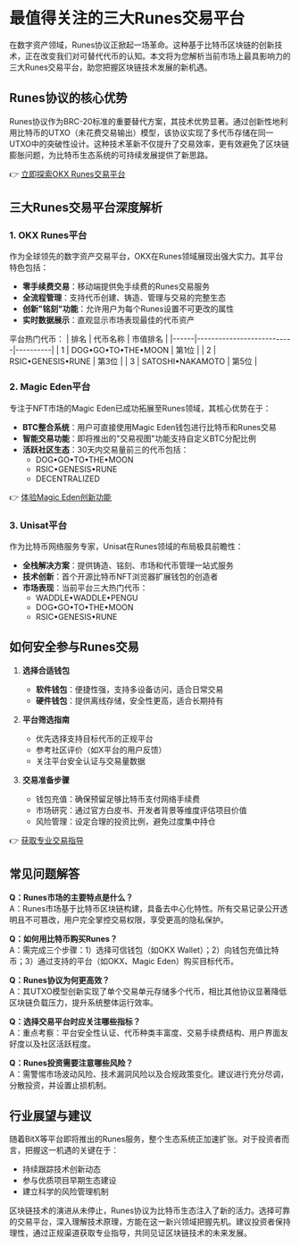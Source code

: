 # 最值得关注的三大Runes交易平台

在数字资产领域，Runes协议正掀起一场革命。这种基于比特币区块链的创新技术，正在改变我们对可替代代币的认知。本文将为您解析当前市场上最具影响力的三大Runes交易平台，助您把握区块链技术发展的新机遇。

## Runes协议的核心优势

Runes协议作为BRC-20标准的重要替代方案，其技术优势显著。通过创新性地利用比特币的UTXO（未花费交易输出）模型，该协议实现了多代币存储在同一UTXO中的突破性设计。这种技术革新不仅提升了交易效率，更有效避免了区块链膨胀问题，为比特币生态系统的可持续发展提供了新思路。

👉 [立即探索OKX Runes交易平台](https://bit.ly/okx_welcome)

## 三大Runes交易平台深度解析

### 1. OKX Runes平台
作为全球领先的数字资产交易平台，OKX在Runes领域展现出强大实力。其平台特色包括：
- **零手续费交易**：移动端提供免手续费的Runes交易服务
- **全流程管理**：支持代币创建、铸造、管理与交易的完整生态
- **创新"铭刻"功能**：允许用户为每个Runes设置不可更改的属性
- **实时数据展示**：直观显示市场表现最佳的代币资产

平台热门代币：
| 排名 | 代币名称                  | 市值排名 |
|------|---------------------------|----------|
| 1    | DOG•GO•TO•THE•MOON        | 第1位    |
| 2    | RSIC•GENESIS•RUNE         | 第3位    |
| 3    | SATOSHI•NAKAMOTO          | 第5位    |

### 2. Magic Eden平台
专注于NFT市场的Magic Eden已成功拓展至Runes领域，其核心优势在于：
- **BTC整合系统**：用户可直接使用Magic Eden钱包进行比特币和Runes交易
- **智能交易功能**：即将推出的"交易视图"功能支持自定义BTC分配比例
- **活跃社区生态**：30天内交易量前三的代币包括：
  - DOG•GO•TO•THE•MOON
  - RSIC•GENESIS•RUNE
  - DECENTRALIZED

👉 [体验Magic Eden创新功能](https://bit.ly/okx_welcome)

### 3. Unisat平台
作为比特币网络服务专家，Unisat在Runes领域的布局极具前瞻性：
- **全栈解决方案**：提供铸造、铭刻、市场和代币管理一站式服务
- **技术创新**：首个开源比特币NFT浏览器扩展钱包的创造者
- **市场表现**：当前平台三大热门代币：
  - WADDLE•WADDLE•PENGU
  - DOG•GO•TO•THE•MOON
  - RSIC•GENESIS•RUNE

## 如何安全参与Runes交易

1. **选择合适钱包**
   - **软件钱包**：便捷性强，支持多设备访问，适合日常交易
   - **硬件钱包**：提供离线存储，安全性更高，适合长期持有

2. **平台筛选指南**
   - 优先选择支持目标代币的正规平台
   - 参考社区评价（如X平台的用户反馈）
   - 关注平台安全认证与交易量数据

3. **交易准备步骤**
   - 钱包充值：确保预留足够比特币支付网络手续费
   - 市场研究：通过官方白皮书、开发者背景等维度评估项目价值
   - 风险管理：设定合理的投资比例，避免过度集中持仓

👉 [获取专业交易指导](https://bit.ly/okx_welcome)

## 常见问题解答

**Q：Runes市场的主要特点是什么？**  
A：Runes市场基于比特币区块链构建，具备去中心化特性。所有交易记录公开透明且不可篡改，用户完全掌控交易权限，享受更高的隐私保护。

**Q：如何用比特币购买Runes？**  
A：需完成三个步骤：1）选择可信钱包（如OKX Wallet）；2）向钱包充值比特币；3）通过支持的平台（如OKX、Magic Eden）购买目标代币。

**Q：Runes协议为何更高效？**  
A：其UTXO模型创新实现了单个交易单元存储多个代币，相比其他协议显著降低区块链负载压力，提升系统整体运行效率。

**Q：选择交易平台时应关注哪些指标？**  
A：重点考察：平台安全性认证、代币种类丰富度、交易手续费结构、用户界面友好度以及社区活跃程度。

**Q：Runes投资需要注意哪些风险？**  
A：需警惕市场波动风险、技术漏洞风险以及合规政策变化。建议进行充分尽调，分散投资，并设置止损机制。

## 行业展望与建议

随着BitX等平台即将推出的Runes服务，整个生态系统正加速扩张。对于投资者而言，把握这一机遇的关键在于：
- 持续跟踪技术创新动态
- 参与优质项目早期生态建设
- 建立科学的风险管理机制

区块链技术的演进从未停止，Runes协议为比特币生态注入了新的活力。选择可靠的交易平台，深入理解技术原理，方能在这一新兴领域把握先机。建议投资者保持理性，通过正规渠道获取专业指导，共同见证区块链技术的未来发展。